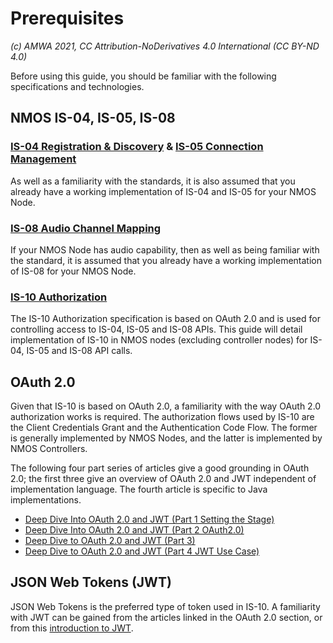 
# Prerequisites
_(c) AMWA 2021, CC Attribution-NoDerivatives 4.0 International (CC BY-ND 4.0)_

Before using this guide, you should be familiar with the following specifications and technologies.
  
## NMOS IS-04, IS-05, IS-08
### [IS-04 Registration & Discovery](https://specs.amwa.tv/is-04/) & [IS-05 Connection Management](https://specs.amwa.tv/is-05/)
As well as a familiarity with the standards, it is also assumed that you already have a working implementation of IS-04 and IS-05 for your NMOS Node.
### [IS-08 Audio Channel Mapping](https://specs.amwa.tv/is-08/)
If your NMOS Node has audio capability, then as well as being familiar with the standard, it is assumed that you already have a working implementation of IS-08 for your NMOS Node.
### [IS-10 Authorization](https://specs.amwa.tv/is-10/) 
The IS-10 Authorization specification is based on OAuth 2.0 and is used for controlling access to IS-04, IS-05 and IS-08 APIs.  This guide will detail implementation of IS-10 in NMOS nodes (excluding controller nodes) for IS-04, IS-05 and IS-08 API calls.
  
## OAuth 2.0
Given that IS-10 is based on OAuth 2.0, a familiarity with the way OAuth 2.0 authorization works is required.  The authorization flows used by IS-10 are the Client Credentials Grant and the Authentication Code Flow. The former is generally implemented by NMOS Nodes, and the latter is implemented by NMOS Controllers.

The following four part series of articles give a good grounding in OAuth 2.0; the first three give an overview of OAuth 2.0 and JWT independent of implementation language. The fourth article is specific to Java implementations.

 - [Deep Dive Into OAuth 2.0 and JWT (Part 1 Setting the
   Stage)](https://dzone.com/articles/deep-dive-to-oauth20-amp-jwt-part-1-setting-the-st
   "https://dzone.com/articles/deep-dive-to-oauth20-amp-jwt-part-1-setting-the-st")
  - [Deep Dive Into OAuth 2.0 and JWT (Part 2
   OAuth2.0)](https://dzone.com/articles/deep-dive-to-oauth20-amp-jwt-part-2-oauth20)
   - [Deep Dive to OAuth 2.0 and JWT (Part
   3)](https://dzone.com/articles/deep-dive-to-oauth20-amp-jwt-part-3-jwt)
   - [Deep Dive to OAuth 2.0 and JWT (Part 4 JWT Use
   Case)](https://dzone.com/articles/what-is-zuul)

## JSON Web Tokens (JWT)
JSON Web Tokens is the preferred type of token used in IS-10.  A familiarity with JWT can be gained from the articles linked in the OAuth 2.0 section, or from this [introduction to JWT](https://jwt.io/introduction). 
<!--stackedit_data:
eyJkaXNjdXNzaW9ucyI6eyI4RHZTV3F1cGNMNldLTFNPIjp7In
RleHQiOiIjIyMgTk1PUyBJUy0wNCwgSVMtMDUsIElTLTA4Iiwi
c3RhcnQiOjIwMCwiZW5kIjoyMjd9fSwiY29tbWVudHMiOnsiWE
hhYUlyekp0dGtrMFlOUiI6eyJkaXNjdXNzaW9uSWQiOiI4RHZT
V3F1cGNMNldLTFNPIiwic3ViIjoiZ2g6NjQ0MTAxMTkiLCJ0ZX
h0IjoiSVMtMDc/IiwiY3JlYXRlZCI6MTYxMjg2ODUwMDA1MH19
LCJoaXN0b3J5IjpbMjUyMzk3NDk0LDE3NDQwNTkwOTIsLTI1Mz
c5MzY5MCwxOTg5NzkxMDddfQ==
-->